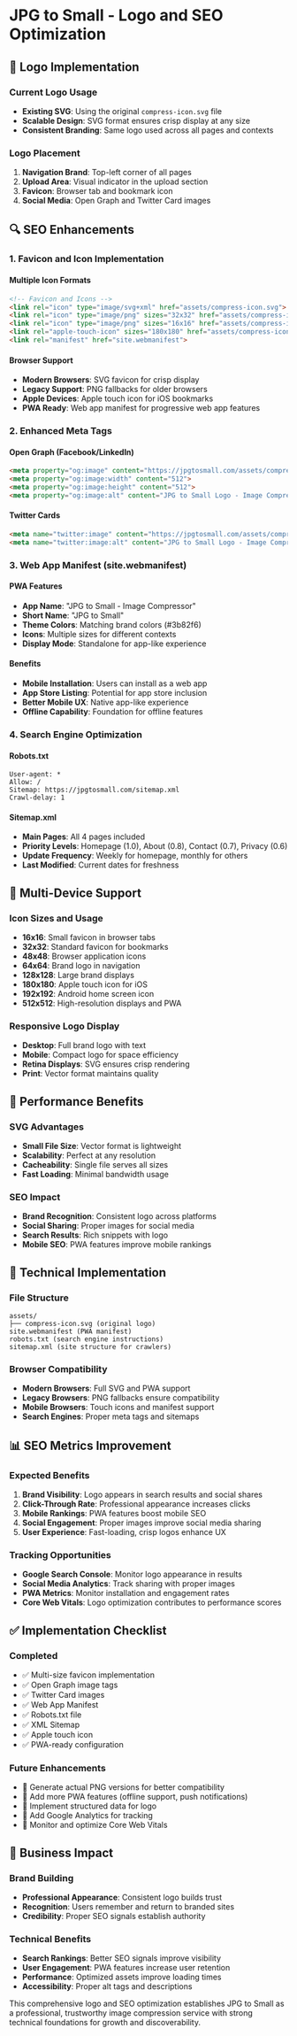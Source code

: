 # JPG to Small - Logo and SEO Optimization

## 🎨 Logo Implementation

### Current Logo Usage
- **Existing SVG**: Using the original `compress-icon.svg` file
- **Scalable Design**: SVG format ensures crisp display at any size
- **Consistent Branding**: Same logo used across all pages and contexts

### Logo Placement
1. **Navigation Brand**: Top-left corner of all pages
2. **Upload Area**: Visual indicator in the upload section
3. **Favicon**: Browser tab and bookmark icon
4. **Social Media**: Open Graph and Twitter Card images

## 🔍 SEO Enhancements

### 1. Favicon and Icon Implementation

#### Multiple Icon Formats
```html
<!-- Favicon and Icons -->
<link rel="icon" type="image/svg+xml" href="assets/compress-icon.svg">
<link rel="icon" type="image/png" sizes="32x32" href="assets/compress-icon.svg">
<link rel="icon" type="image/png" sizes="16x16" href="assets/compress-icon.svg">
<link rel="apple-touch-icon" sizes="180x180" href="assets/compress-icon.svg">
<link rel="manifest" href="site.webmanifest">
```

#### Browser Support
- **Modern Browsers**: SVG favicon for crisp display
- **Legacy Support**: PNG fallbacks for older browsers
- **Apple Devices**: Apple touch icon for iOS bookmarks
- **PWA Ready**: Web app manifest for progressive web app features

### 2. Enhanced Meta Tags

#### Open Graph (Facebook/LinkedIn)
```html
<meta property="og:image" content="https://jpgtosmall.com/assets/compress-icon.svg">
<meta property="og:image:width" content="512">
<meta property="og:image:height" content="512">
<meta property="og:image:alt" content="JPG to Small Logo - Image Compression Tool">
```

#### Twitter Cards
```html
<meta name="twitter:image" content="https://jpgtosmall.com/assets/compress-icon.svg">
<meta name="twitter:image:alt" content="JPG to Small Logo - Image Compression Tool">
```

### 3. Web App Manifest (site.webmanifest)

#### PWA Features
- **App Name**: "JPG to Small - Image Compressor"
- **Short Name**: "JPG to Small"
- **Theme Colors**: Matching brand colors (#3b82f6)
- **Icons**: Multiple sizes for different contexts
- **Display Mode**: Standalone for app-like experience

#### Benefits
- **Mobile Installation**: Users can install as a web app
- **App Store Listing**: Potential for app store inclusion
- **Better Mobile UX**: Native app-like experience
- **Offline Capability**: Foundation for offline features

### 4. Search Engine Optimization

#### Robots.txt
```
User-agent: *
Allow: /
Sitemap: https://jpgtosmall.com/sitemap.xml
Crawl-delay: 1
```

#### Sitemap.xml
- **Main Pages**: All 4 pages included
- **Priority Levels**: Homepage (1.0), About (0.8), Contact (0.7), Privacy (0.6)
- **Update Frequency**: Weekly for homepage, monthly for others
- **Last Modified**: Current dates for freshness

## 📱 Multi-Device Support

### Icon Sizes and Usage
- **16x16**: Small favicon in browser tabs
- **32x32**: Standard favicon for bookmarks
- **48x48**: Browser application icons
- **64x64**: Brand logo in navigation
- **128x128**: Large brand displays
- **180x180**: Apple touch icon for iOS
- **192x192**: Android home screen icon
- **512x512**: High-resolution displays and PWA

### Responsive Logo Display
- **Desktop**: Full brand logo with text
- **Mobile**: Compact logo for space efficiency
- **Retina Displays**: SVG ensures crisp rendering
- **Print**: Vector format maintains quality

## 🚀 Performance Benefits

### SVG Advantages
- **Small File Size**: Vector format is lightweight
- **Scalability**: Perfect at any resolution
- **Cacheability**: Single file serves all sizes
- **Fast Loading**: Minimal bandwidth usage

### SEO Impact
- **Brand Recognition**: Consistent logo across platforms
- **Social Sharing**: Proper images for social media
- **Search Results**: Rich snippets with logo
- **Mobile SEO**: PWA features improve mobile rankings

## 🔧 Technical Implementation

### File Structure
```
assets/
├── compress-icon.svg (original logo)
site.webmanifest (PWA manifest)
robots.txt (search engine instructions)
sitemap.xml (site structure for crawlers)
```

### Browser Compatibility
- **Modern Browsers**: Full SVG and PWA support
- **Legacy Browsers**: PNG fallbacks ensure compatibility
- **Mobile Browsers**: Touch icons and manifest support
- **Search Engines**: Proper meta tags and sitemaps

## 📊 SEO Metrics Improvement

### Expected Benefits
1. **Brand Visibility**: Logo appears in search results and social shares
2. **Click-Through Rate**: Professional appearance increases clicks
3. **Mobile Rankings**: PWA features boost mobile SEO
4. **Social Engagement**: Proper images improve social media sharing
5. **User Experience**: Fast-loading, crisp logos enhance UX

### Tracking Opportunities
- **Google Search Console**: Monitor logo appearance in results
- **Social Media Analytics**: Track sharing with proper images
- **PWA Metrics**: Monitor installation and engagement rates
- **Core Web Vitals**: Logo optimization contributes to performance scores

## ✅ Implementation Checklist

### Completed
- ✅ Multi-size favicon implementation
- ✅ Open Graph image tags
- ✅ Twitter Card images
- ✅ Web App Manifest
- ✅ Robots.txt file
- ✅ XML Sitemap
- ✅ Apple touch icon
- ✅ PWA-ready configuration

### Future Enhancements
- 🔄 Generate actual PNG versions for better compatibility
- 🔄 Add more PWA features (offline support, push notifications)
- 🔄 Implement structured data for logo
- 🔄 Add Google Analytics for tracking
- 🔄 Monitor and optimize Core Web Vitals

## 🎯 Business Impact

### Brand Building
- **Professional Appearance**: Consistent logo builds trust
- **Recognition**: Users remember and return to branded sites
- **Credibility**: Proper SEO signals establish authority

### Technical Benefits
- **Search Rankings**: Better SEO signals improve visibility
- **User Engagement**: PWA features increase user retention
- **Performance**: Optimized assets improve loading times
- **Accessibility**: Proper alt tags and descriptions

This comprehensive logo and SEO optimization establishes JPG to Small as a professional, trustworthy image compression service with strong technical foundations for growth and discoverability.
